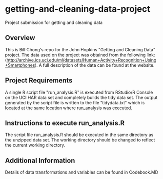 # getting-and-cleaning-data-project
Project submission for getting and cleaning data

## Overview
This is Bill Chong's repo for the John Hopkins "Getting and Cleaning Data" project. The data used on the project was obtained from the following link: (http://archive.ics.uci.edu/ml/datasets/Human+Activity+Recognition+Using+Smartphones). A full description of the data can be found at the website.

## Project Requirements
A single R script file "run_analysis.R" is executed from RStudio/R Console on the UCI HAR data set and completely builds the tidy data set. The output generated by the script file is written to the file "tidydata.txt" which is located at the same location where run_analysis was executed.

## Instructions to execute run_analysis.R
The script file run_analysis.R should be executed in the same directory as the unzipped data set. The working directory should be changed to reflect the current working directory.

## Additional Information
Details of data transformations and variables can be found in Codebook.MD
